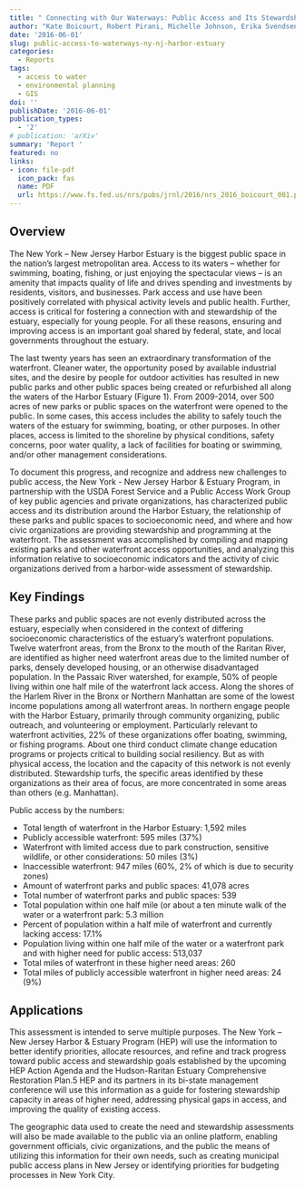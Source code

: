 ```yaml
---
title: " Connecting with Our Waterways: Public Access and Its Stewardship in the New York – New Jersey Harbor Estuary"
author: "Kate Boicourt, Robert Pirani, Michelle Johnson, Erika Svendsen, Lindsay Campbell, [Oliver C. Stringham as GIS Specialist] "
date: '2016-06-01'
slug: public-access-to-waterways-ny-nj-harbor-estuary
categories:
  - Reports
tags:
  - access to water
  - environmental planning
  - GIS
doi: ''
publishDate: '2016-06-01'
publication_types:
  - '2'
# publication: 'arXiv'
summary: 'Report '
featured: no
links:
- icon: file-pdf
  icon_pack: fas
  name: PDF
  url: https://www.fs.fed.us/nrs/pubs/jrnl/2016/nrs_2016_boicourt_001.pdf
---
```


## Overview

The New York – New Jersey Harbor Estuary is the biggest public space in the nation’s largest metropolitan area. Access to its waters – whether for swimming, boating, fishing, or just enjoying the spectacular views – is an amenity that impacts quality of life and drives spending and investments by residents, visitors, and businesses. Park access and use have been positively correlated with physical activity levels and public health. Further, access is critical for fostering a connection with and stewardship of the estuary, especially for young people. For all these reasons, ensuring and improving access is an important goal shared by federal, state, and local governments throughout the estuary. 

The last twenty years has seen an extraordinary transformation of the waterfront. Cleaner water, the opportunity posed by available industrial sites, and the desire by people for outdoor activities has resulted in new public parks and other public spaces being created or refurbished all along the waters of the Harbor Estuary (Figure 1). From 2009-2014, over 500 acres of new parks or public spaces on the waterfront were opened to the public. In some cases, this access includes the ability to safely touch the waters of the estuary for swimming, boating, or other purposes. In other places, access is limited to the shoreline by physical conditions, safety concerns, poor water quality, a lack of facilities for boating or swimming, and/or other management considerations. 

To document this progress, and recognize and address new challenges to public access, the New York - New Jersey Harbor & Estuary Program, in partnership with the USDA Forest Service and a Public Access Work Group of key public agencies and private organizations, has characterized public access and its distribution around the Harbor Estuary, the relationship of these parks and public spaces to socioeconomic need, and where and how civic organizations are providing stewardship and programming at the waterfront. The assessment was accomplished by compiling and mapping existing parks and other waterfront access opportunities, and analyzing this information relative to socioeconomic indicators and the activity of civic organizations derived from a harbor-wide assessment of stewardship.  

## Key Findings
These parks and public spaces are not evenly distributed across the estuary, especially when considered in the context of differing socioeconomic characteristics of the estuary’s waterfront populations. Twelve waterfront areas, from the Bronx to the mouth of the Raritan River, are identified as higher need waterfront areas due to the limited number of parks, densely developed housing, or an otherwise disadvantaged population. In the Passaic River watershed, for example, 50% of people living within one half mile of the waterfront lack access. Along the shores of the Harlem River in the Bronx or Northern Manhattan are some of the lowest income populations among all waterfront areas. In northern engage people with the Harbor Estuary, primarily through community organizing, public outreach, and volunteering or employment. Particularly relevant to waterfront activities, 22% of these organizations offer boating, swimming, or fishing programs. About one third conduct climate change education programs or projects critical to building social resiliency. But as with physical access, the location and the capacity of this network is not evenly distributed. Stewardship turfs, the specific areas identified by these organizations as their area of focus, are more concentrated in some areas than others (e.g. Manhattan). 

Public access by the numbers: 
* Total length of waterfront in the Harbor Estuary: 1,592 miles 
* Publicly accessible waterfront: 595 miles (37%) 
* Waterfront with limited access due to park construction, sensitive wildlife, or other considerations: 50 miles (3%)
* Inaccessible waterfront: 947 miles (60%, 2% of which is due to security zones) 
* Amount of waterfront parks and public spaces: 41,078 acres 
* Total number of waterfront parks and public spaces: 539 
* Total population within one half mile (or about a ten minute walk of the water or a waterfront park: 5.3 million 
* Percent of population within a half mile of waterfront and currently lacking access: 17.1% 
* Population living within one half mile of the water or a waterfront park and with higher need for public access: 513,037 
* Total miles of waterfront in these higher need areas: 260 
* Total miles of publicly accessible waterfront in higher need areas: 24 (9%)

## Applications

This assessment is intended to serve multiple purposes. The New York – New Jersey Harbor & Estuary Program (HEP) will use the information to better identify priorities, allocate resources, and refine and track progress toward public access and stewardship goals established by the upcoming HEP Action Agenda and the Hudson-Raritan Estuary Comprehensive Restoration Plan.5 HEP and its partners in its bi-state management conference will use this information as a guide for fostering stewardship capacity in areas of higher need, addressing physical gaps in access, and improving the quality of existing access. 

The geographic data used to create the need and stewardship assessments will also be made available to the public via an online platform, enabling government officials, civic organizations, and the public the means of utilizing this information for their own needs, such as creating municipal public access plans in New Jersey or identifying priorities for budgeting processes in New York City.
